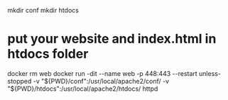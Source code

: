 mkdir conf
mkdir htdocs

# put your website and index.html in htdocs folder

docker rm web
docker run -dit --name web -p 448:443 --restart unless-stopped -v "${PWD}/conf":/usr/local/apache2/conf/ -v "${PWD}/htdocs":/usr/local/apache2/htdocs/ httpd

